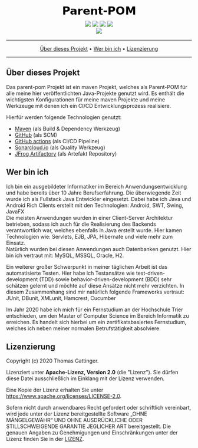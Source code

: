 <p align="center">
 <img src="https://raw.githubusercontent.com/morrigan-dev/parent-pom/main/images/Parent-POM.png">
</p>

<p align="center">
    <a href="https://github.com/morrigan-dev/parent-pom/actions/workflows/build-job.yml" title="Build Job"><img src="https://img.shields.io/github/workflow/status/morrigan-dev/parent-pom/Run%20snapshot%20build-job?logo=GitHub&style=plastic"></a>
    <a href="https://github.com/morrigan-dev/parent-pom/actions/workflows/quality-job.yml" title="Quality Job"><img src="https://img.shields.io/github/workflow/status/morrigan-dev/parent-pom/Run%20quality%20build-job?label=quality-build&logo=GitHub&style=plastic"></a>
    <a href="https://github.com/morrigan-dev/parent-pom/blob/main/LICENSE" title="License"><img src="https://img.shields.io/github/license/morrigan-dev/parent-pom?logo=GitHub&style=plastic"></a>
    <a href="https://github.com/morrigan-dev/parent-pom" title="Last Commit"><img src="https://img.shields.io/github/last-commit/morrigan-dev/parent-pom?logo=GitHub&style=plastic"></a>
    <br>
    <a href="https://sonarcloud.io/dashboard?id=morrigan-dev_parent-pom" title="Quality Gate"><img src="https://img.shields.io/sonar/quality_gate/morrigan-dev_parent-pom?logo=SonarCloud&server=https%3A%2F%2Fsonarcloud.io&style=plastic"></a>
</p>

<hr />
<p align="center">
    <a href="#über-dieses-projekt">Über dieses Projekt</a> • 
    <a href="#wer-bin-ich">Wer bin ich</a> •
    <a href="#lizenzierung">Lizenzierung</a>
</p>
<hr />

## Über dieses Projekt

Das parent-pom Projekt ist ein maven Projekt, welches als Parent-POM für alle meine hier veröffentlichten Java-Projekte 
genutzt wird. Es enthält die wichtigsten Konfigurationen für meine maven Projekte und meine Werkzeuge mit denen ich
ein CI/CD Entwicklungsprozess realisiere.

Hierfür werden folgende Technologien genutzt:
- [Maven](http://maven.apache.org/) (als Build & Dependency Werkzeug)
- [GitHub](https://github.com/morrigan-dev) (als SCM)
- [GitHub actions](https://docs.github.com/en/free-pro-team@latest/actions) (als CI/CD Pipeline)
- [Sonarcloud.io](https://sonarcloud.io/organizations/morrigan-dev/projects) (als Quality Werkzeug)
- [JFrog Artifactory](https://morrigan.jfrog.io/ui/packages) (als Artefakt Repository)

## Wer bin ich

Ich bin ein ausgebildeter Informatiker im Bereich Anwendungsentwicklung und habe bereits über 10 Jahre Berufserfahrung.
Die überwiegende Zeit wurde ich als Fullstack Java Entwickler eingesetzt. Dabei habe ich Java und Android Rich Clients 
erstellt mit den Technologien: Android, SWT, Swing, JavaFX<br />
Die meisten Anwendungen wurden in einer Client-Server Architektur betrieben, sodass ich auch für die Realisierung des
Backends verantwortlich war, welches ebenfalls in Java erstellt wurde. Hier kamen Technologien wie: Servlets, EJB, JPA,
Hibernate und viele mehr zum Einsatz.<br />
Natürlich wurden bei diesen Anwendungen auch Datenbanken genutzt. Hier bin ich vertraut mit: MySQL, MSSQL, Oracle, H2.

Ein weiterer großer Schwerpunkt in meiner täglichen Arbeit ist das automatisierte Testen. Hier habe ich Testansätze wie
test-driven-development (TDD) sowie behavior-driven-development (BDD) sehr schätzen gelernt und möchte auf diese Ansätze
nicht mehr verzichten.
In diesem Zusammenhang sind mir natürlich folgende Frameworks vertraut: JUnit, DBunit, XMLunit, Hamcrest, Cucumber

Im Jahr 2020 habe ich mich für ein Fernstudium an der Hochschule Trier entschieden, um den Master of Computer Science im Bereich Informatik zu erreichen. Es handelt sich hierbei um ein zertifikatsbasiertes Fernstudium, welches ich neben meiner normalen Betrufstätigkeit absolviere.

## Lizenzierung

Copyright (c) 2020 Thomas Gattinger.

Lizenziert unter **Apache-Lizenz, Version 2.0** (die "Lizenz"). Sie dürfen diese Datei ausschließlich im Einklang mit 
der Lizenz verwenden.

Eine Kopie der Lizenz erhalten Sie unter https://www.apache.org/licenses/LICENSE-2.0.

Sofern nicht durch anwendbares Recht gefordert oder schriftlich vereinbart, wird jede unter der Lizenz bereitgestellte 
Software „OHNE MÄNGELGEWÄHR“ UND OHNE AUSDRÜCKLICHE ODER STILLSCHWEIGENDE GARANTIE JEGLICHER ART bereitgestellt. 
Die genauen Angaben zu Genehmigungen und Einschränkungen unter der Lizenz finden Sie in der [LIZENZ](LICENSE).
